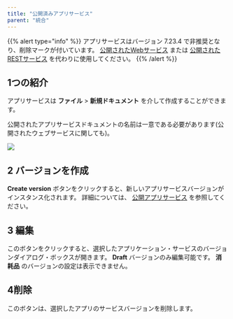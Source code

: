 ```yaml
---
title: "公開済みアプリサービス"
parent: "統合"
---
```


{{% alert type="info" %}}
アプリサービスはバージョン 7.23.4 で非推奨となり、削除マークが付いています。 [公開されたWebサービス](published-web-services) または [公開されたRESTサービス](published-rest-services) を代わりに使用してください。
{{% /alert %}}

## 1つの紹介

アプリサービスは **ファイル** > **新規ドキュメント** を介して作成することができます。

公開されたアプリサービスドキュメントの名前は一意である必要があります(公開されたウェブサービスに関しても)。

![](attachments/16713717/16843911.png)

## 2 バージョンを作成

**Create version** ボタンをクリックすると、新しいアプリサービスバージョンがインスタンス化されます。 詳細については、 [公開アプリサービス](published-app-service) を参照してください。

## 3 編集

このボタンをクリックすると、選択したアプリケーション・サービスのバージョンダイアログ・ボックスが開きます。 **Draft** バージョンのみ編集可能です。 **消耗品** のバージョンの設定は表示できません。

## 4削除

このボタンは、選択したアプリのサービスバージョンを削除します。
